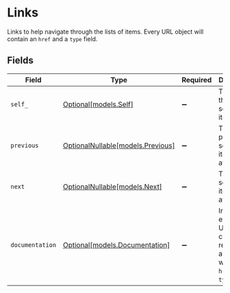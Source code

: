 # Links

Links to help navigate through the lists of items. Every URL object will contain an `href` and a `type` field.


## Fields

| Field                                                                                      | Type                                                                                       | Required                                                                                   | Description                                                                                |
| ------------------------------------------------------------------------------------------ | ------------------------------------------------------------------------------------------ | ------------------------------------------------------------------------------------------ | ------------------------------------------------------------------------------------------ |
| `self_`                                                                                    | [Optional[models.Self]](../models/self_.md)                                                | :heavy_minus_sign:                                                                         | The URL to the current set of items.                                                       |
| `previous`                                                                                 | [OptionalNullable[models.Previous]](../models/previous.md)                                 | :heavy_minus_sign:                                                                         | The previous set of items, if available.                                                   |
| `next`                                                                                     | [OptionalNullable[models.Next]](../models/next.md)                                         | :heavy_minus_sign:                                                                         | The next set of items, if available.                                                       |
| `documentation`                                                                            | [Optional[models.Documentation]](../models/documentation.md)                               | :heavy_minus_sign:                                                                         | In v2 endpoints, URLs are commonly represented as objects with an `href` and `type` field. |